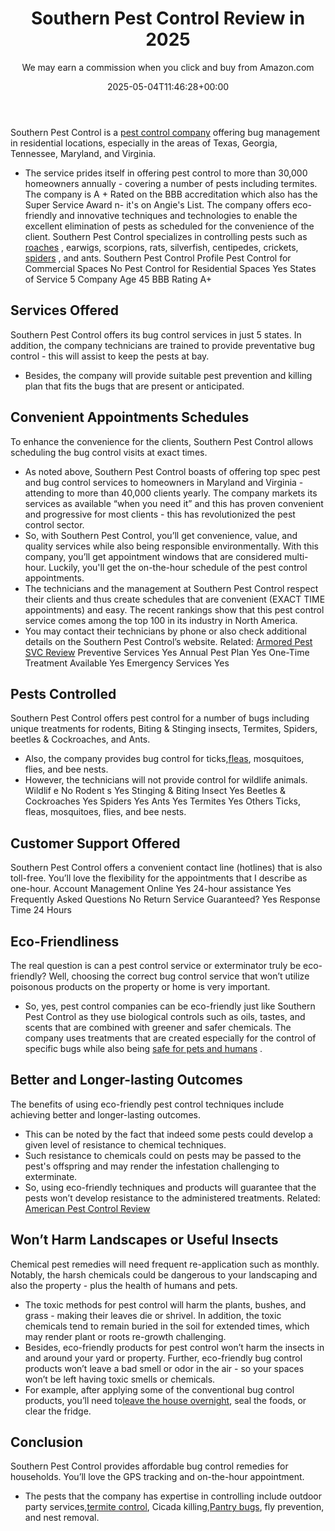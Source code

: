 ﻿---
author: We may earn a commission when you click and buy from Amazon.com
layout: post
title: Southern Pest Control Review in 2025
date: '2025-05-04T11:46:28+00:00'
categories:
- Exterminators
tags: []
slug: /southern-pest-control-review/
lastmod: 2025-05-07T12:21:28+03:00
---

Southern Pest Control is a
[pest control company](https://pestpolicy.com/pest-control-near-me/)
offering bug management in residential locations, especially in the areas of Texas, Georgia, Tennessee, Maryland, and Virginia.
- The service prides itself in offering pest control to more than 30,000 homeowners annually - covering a number of pests including termites.
The company is A + Rated on the BBB accreditation which also has the Super Service Award n- it's on Angie's List.
The company offers eco-friendly and innovative techniques and technologies to enable the excellent elimination of pests as scheduled for the convenience of the client.
Southern Pest Control specializes in controlling pests such as
[roaches](https://pestpolicy.com/best-roach-killer-for-apartments/)
, earwigs, scorpions, rats, silverfish, centipedes, crickets,
[spiders](https://pestpolicy.com/bug-bomb-for-spiders/)
, and ants.
Southern Pest Control Profile
Pest Control for Commercial Spaces
No
Pest Control for Residential Spaces
Yes
States of Service
5
Company Age
45
BBB Rating
A+
## Services Offered
Southern Pest Control offers its bug control services in just 5 states. In addition, the company technicians are trained to provide preventative bug control - this will assist to keep the pests at bay.
- Besides, the company will provide suitable pest prevention and killing plan that fits the bugs that are present or anticipated.
## Convenient Appointments Schedules
To enhance the convenience for the clients, Southern Pest Control allows scheduling the bug control visits at exact times.
- As noted above, Southern Pest Control boasts of offering top spec pest and bug control services to homeowners in Maryland and Virginia - attending to more than 40,000 clients yearly.
The company markets its services as available “when you need it” and this has proven convenient and progressive for most clients - this has revolutionized the pest control sector.
- So, with Southern Pest Control, you’ll get convenience, value, and quality services while also being responsible environmentally.
With this company, you’ll get appointment windows that are considered multi-hour. Luckily, you'll get the on-the-hour schedule of the pest control appointments.
- The technicians and the management at Southern Pest Control respect their clients and thus create schedules that are convenient (EXACT TIME appointments) and easy.
The recent rankings show that this pest control service comes among the top 100 in its industry in North America.
- You may contact their technicians by phone or also check additional details on the Southern Pest Control’s website.
Related:
[Armored Pest SVC Review](https://pestpolicy.com/armored-pest-svc-review/)
Preventive Services
Yes
Annual Pest Plan
Yes
One-Time Treatment Available
Yes
Emergency Services
Yes
## Pests Controlled
Southern Pest Control offers pest control for a number of bugs including unique treatments for rodents, Biting & Stinging insects, Termites, Spiders, beetles & Cockroaches, and Ants.
- Also, the company provides bug control for ticks,[fleas](https://pestpolicy.com/how-to-get-rid-of-fleas-in-bed/), mosquitoes, flies, and bee nests.
- However, the technicians will not provide control for wildlife animals.
Wildlif
e
No
Rodent
s
Yes
Stinging & Biting Insect
Yes
Beetles & Cockroaches
Yes
Spiders
Yes
Ants
Yes
Termites
Yes
Others
Ticks, fleas, mosquitoes, flies, and bee nests.
## Customer Support Offered
Southern Pest Control offers a convenient contact line (hotlines) that is also toll-free. You’ll love the flexibility for the appointments that I describe as one-hour.
Account Management Online
Yes
24-hour assistance
Yes
Frequently Asked Questions
No
Return Service Guaranteed?
Yes
Response Time
24 Hours
## Eco-Friendliness
The real question is can a pest control service or exterminator truly be eco-friendly? Well, choosing the correct bug control service that won’t utilize poisonous products on the property or home is very important.
- So, yes, pest control companies can be eco-friendly just like Southern Pest Control as they use biological controls such as oils, tastes, and scents that are combined with greener and safer chemicals.
The company uses treatments that are created especially for the control of specific bugs while also being
[safe for pets and humans](https://pestpolicy.com/pet-safe-roach-killer/)
.
## Better and Longer-lasting Outcomes
The benefits of using eco-friendly pest control techniques include achieving better and longer-lasting outcomes.
- This can be noted by the fact that indeed some pests could develop a given level of resistance to chemical techniques.
- Such resistance to chemicals could on pests may be passed to the pest's offspring and may render the infestation challenging to exterminate.
- So, using eco-friendly techniques and products will guarantee that the pests won’t develop resistance to the administered treatments.
Related:
[American Pest Control Review](https://pestpolicy.com/american-pest-review/)
## Won’t Harm Landscapes or Useful Insects
Chemical pest remedies will need frequent re-application such as monthly. Notably, the harsh chemicals could be dangerous to your landscaping and also the property - plus the health of humans and pets.
- The toxic methods for pest control will harm the plants, bushes, and grass - making their leaves die or shrivel.
In addition, the toxic chemicals tend to remain buried in the soil for extended times, which may render plant or roots re-growth challenging.
- Besides, eco-friendly products for pest control won’t harm the insects in and around your yard or property.
Further, eco-friendly bug control products won’t leave a bad smell or odor in the air - so your spaces won’t be left having toxic smells or chemicals.
- For example, after applying some of the conventional bug control products, you’ll need to[leave the house overnight](https://pestpolicy.com/best-fogger-for-fleas/), seal the foods, or clear the fridge.
## Conclusion
Southern Pest Control provides affordable bug control remedies for households. You’ll love the GPS tracking and on-the-hour appointment.
- The pests that the company has expertise in controlling include outdoor party services,[termite control](https://pestpolicy.com/termite-fumigation/), Cicada killing,[Pantry bugs](https://pestpolicy.com/what-causes-pantry-bugs/), fly prevention, and nest removal.